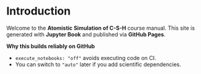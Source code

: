 # Introduction

Welcome to the **Atomistic Simulation of C-S-H** course manual.
This site is generated with **Jupyter Book** and published via **GitHub Pages**.

**Why this builds reliably on GitHub**
- `execute_notebooks: "off"` avoids executing code on CI.
- You can switch to `"auto"` later if you add scientific dependencies.

